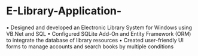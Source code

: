 # E-Library-Application-
• Designed and developed an Electronic Library System for Windows using VB.Net and SQL 
• Configured SQLite Add-On and Entity Framework (ORM) to integrate the database of library resources 
• Created user-friendly UI forms to manage accounts and search books by multiple conditions
